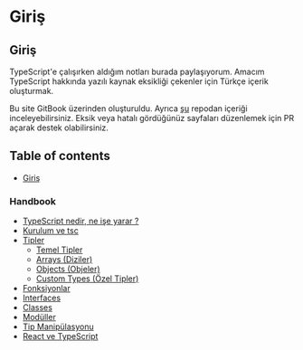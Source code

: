 # Giriş

## Giriş

TypeScript'e çalışırken aldığım notları burada paylaşıyorum. Amacım TypeScript hakkında yazılı kaynak eksikliği çekenler için Türkçe içerik oluşturmak.

Bu site GitBook üzerinden oluşturuldu. Ayrıca [şu](https://github.com/afatihyavasi/TypeScript-Notlari) repodan içeriği inceleyebilirsiniz. Eksik veya hatalı gördüğünüz sayfaları düzenlemek için PR açarak destek olabilirsiniz.

## Table of contents

* [Giriş](./)

### Handbook

* [TypeScript nedir, ne işe yarar ?](handbook/typescipt-nedir-ne-ise-yarar.md)
* [Kurulum ve tsc](handbook/kurulum-ve-tsc.md)
* [Tipler]()
  * [Temel Tipler](handbook/temel-tipler.md)
  * [Arrays \(Diziler\)](handbook/arrays-diziler.md)
  * [Objects \(Objeler\)](handbook/objects-objeler.md)
  * [Custom Types \(Özel Tipler\)](handbook/custom-types-oezel-tipler.md)
* [Fonksiyonlar](handbook/fonksiyonlar.md)
* [Interfaces](handbook/interfaces.md)
* [Classes](handbook/classes.md)
* [Modüller](handbook/modueller.md)
* [Tip Manipülasyonu](handbook/tip-manipuelasyonu.md)
* [React ve TypeScript](handbook/react-ve-typescript.md)

